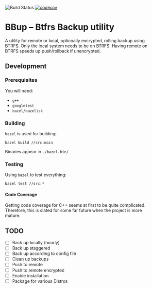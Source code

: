 ![Build Status](https://github.com/morgaesis/bbup/actions/workflows/main.yml/badge.svg) [![codecov](https://codecov.io/gh/morgaesis/bbup/branch/main/graph/badge.svg?token=0K9F6XVA6S)](https://codecov.io/gh/morgaesis/bbup)
# BBup – Btfrs Backup utility 

A utility for remote or local, optionally encrypted, rolling backup using BTRFS. Only the local system needs to be on BTRFS. Having remote on BTRFS speeds up push/rollback if unencrypted.

## Development
### Prerequisites
You will need:
- `g++`
- `googletest`
- `bazel/bazelisk`

### Building
`bazel` is used for building:
```shell
bazel build //src:main
```
Binaries appear in `./bazel-bin/`

### Testing
Using `bazel` to test everything:
```shell
bazel test //src:*
```
#### Code Coverage
Getting code coverage for C++ seems at first to be quite complicated. Therefore, this is slated for some far future when the project is more mature.


## TODO

- [ ] Back up locally (hourly)
- [ ] Back up staggered
- [ ] Back up according to config file
- [ ] Clean up backups
- [ ] Push to remote
- [ ] Push to remote encrypted
- [ ] Enable installation
- [ ] Package for various Distros
